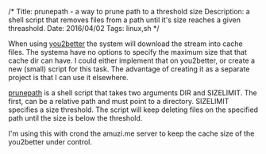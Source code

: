 /*
Title: prunepath - a way to prune path to a threshold size
Description: a shell script that removes files from a path until it's size reaches a given threashold.
Date: 2016/04/02
Tags: linux,sh
*/

When using [you2better](https://github.com/dmelo/you2better) the system will
download the stream into cache files. The systema have no options to specify
the maximum size that that cache dir can have. I could either implement that
on you2better, or create a new (small) script for this task. The advantage of
creating it as a separate project is that I can use it elsewhere.

[prunepath](https://github.com/dmelo/prunepath) is a shell script that takes two
arguments DIR and SIZELIMIT. The first, can be a relative path and must point to
a directory. SIZELIMIT specifies a size threshold. The script will keep deleting
files on the specified path until the size is below the threshold.

I'm using this with crond the amuzi.me server to keep the cache size of the
you2better under control.
